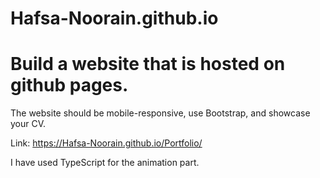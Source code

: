 # Hafsa-Noorain.github.io

# Build a website that is hosted on github pages.

The website should be mobile-responsive, use Bootstrap, and showcase your CV.

Link: https://Hafsa-Noorain.github.io/Portfolio/

I have used TypeScript for the animation part.
